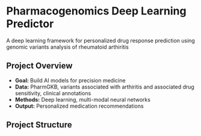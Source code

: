 # Pharmacogenomics Deep Learning Predictor

A deep learning framework for personalized drug response prediction using genomic variants analysis of rheumatoid arthiritis

## Project Overview
- **Goal:** Build AI models for precision medicine
- **Data:** PharmGKB, variants associated with arthiritis and associated drug sensitivity, clinical annotations
- **Methods:** Deep learning, multi-modal neural networks
- **Output:** Personalized medication recommendations

## Project Structure

